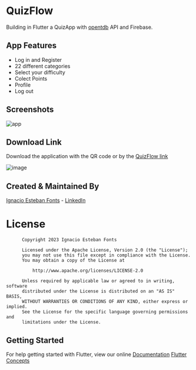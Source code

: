 # QuizFlow

Building in Flutter a QuizApp with [opentdb](https://opentdb.com/api_config.php) API and Firebase.

## App Features

- Log in and Register
- 22 different categories
- Select your difficulty
- Colect Points
- Profile
- Log out

## Screenshots

![app](https://user-images.githubusercontent.com/93054257/218291596-61ccaa65-fb51-47cb-a5a3-9e2f60134abe.jpg)

## Download Link

Download the application with the QR code or by the [QuizFlow link](https://drive.google.com/file/d/1U8sqmbJLHdni-xSAW7dtpy7p_M6swTyv/view?usp=share_link)

![image](https://user-images.githubusercontent.com/93054257/227798943-eccaa620-ddb1-4354-ac35-e4087859a3e2.png)


## Created & Maintained By

[Ignacio Esteban Fonts](https://github.com/fontsignacio) - [LinkedIn](https://www.linkedin.com/in/ignacio-esteban-fonts-731588165/)

# License

          Copyright 2023 Ignacio Esteban Fonts

          Licensed under the Apache License, Version 2.0 (the "License");
          you may not use this file except in compliance with the License.
          You may obtain a copy of the License at

              http://www.apache.org/licenses/LICENSE-2.0

          Unless required by applicable law or agreed to in writing, software
          distributed under the License is distributed on an "AS IS" BASIS,
          WITHOUT WARRANTIES OR CONDITIONS OF ANY KIND, either express or implied.
          See the License for the specific language governing permissions and
          limitations under the License.
      
      
 ## Getting Started

For help getting started with Flutter, view our online
[Documentation](https://flutter.io/)      [Flutter Concepts](https://github.com/fontsignacio/Flutter)
